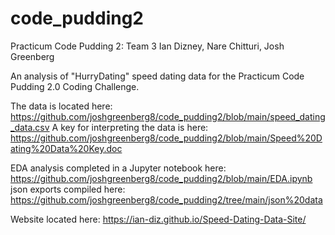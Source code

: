 # code_pudding2
Practicum Code Pudding 2: Team 3
Ian Dizney, Nare Chitturi, Josh Greenberg

An analysis of "HurryDating" speed dating data for the Practicum Code Pudding 2.0 Coding Challenge.

The data is located here: https://github.com/joshgreenberg8/code_pudding2/blob/main/speed_dating_data.csv
A key for interpreting the data is here: https://github.com/joshgreenberg8/code_pudding2/blob/main/Speed%20Dating%20Data%20Key.doc

EDA analysis completed in a Jupyter notebook here: https://github.com/joshgreenberg8/code_pudding2/blob/main/EDA.ipynb
json exports compiled here: https://github.com/joshgreenberg8/code_pudding2/tree/main/json%20data

Website located here: https://ian-diz.github.io/Speed-Dating-Data-Site/
